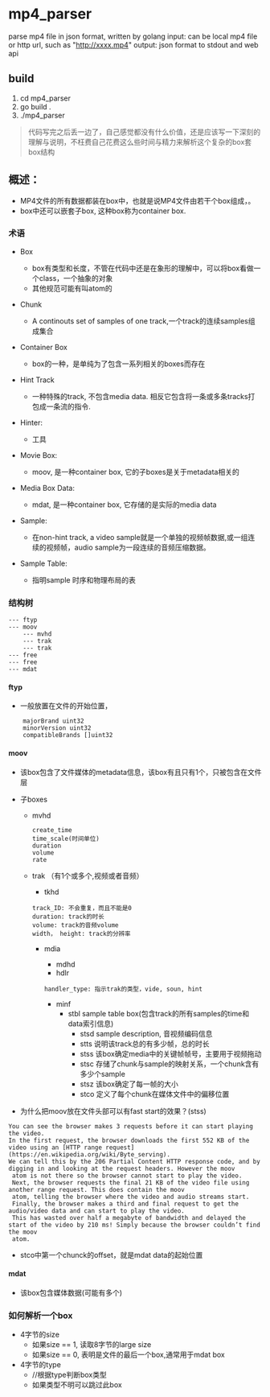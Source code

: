 # mp4_parser
parse mp4 file in json format, written by golang
input: can be local mp4 file or http url, such as "http://xxxx.mp4"
output: json format to stdout and web api


## build

1. cd mp4_parser
1. go build .
1. ./mp4_parser

> 代码写完之后丢一边了，自己感觉都没有什么价值，还是应该写一下深刻的理解与说明，不枉费自己花费这么些时间与精力来解析这个复杂的box套box结构
    
## 概述：

* MP4文件的所有数据都装在box中，也就是说MP4文件由若干个box组成，。
* box中还可以嵌套子box, 这种box称为container box.

### 术语

* Box
    * box有类型和长度，不管在代码中还是在象形的理解中，可以将box看做一个class，一个抽象的对象
    * 其他规范可能有叫atom的

* Chunk
    * A continouts set of samples of one track,一个track的连续samples组成集合
    
* Container Box
    * box的一种，是单纯为了包含一系列相关的boxes而存在
    
* Hint Track
    * 一种特殊的track, 不包含media data. 相反它包含将一条或多条tracks打包成一条流的指令.

* Hinter:
    * 工具

* Movie Box:
    * moov, 是一种container box, 它的子boxes是关于metadata相关的
    
* Media Box Data:
    * mdat, 是一种container box, 它存储的是实际的media data
    
* Sample:
    * 在non-hint track, a video sample就是一个单独的视频帧数据,或一组连续的视频帧，audio sample为一段连续的音频压缩数据。
    
* Sample Table:
    * 指明sample 时序和物理布局的表
    

### 结构树

```
--- ftyp
--- moov
    --- mvhd
    --- trak
    --- trak
--- free
--- free    
--- mdat

```    
         
#### ftyp

* 一般放置在文件的开始位置，
```
    majorBrand uint32
    minorVersion uint32
    compatibleBrands []uint32
```                              

#### moov

* 该box包含了文件媒体的metadata信息，该box有且只有1个，只被包含在文件层
* 子boxes

    * mvhd
        ```
        create_time
        time_scale(时间单位)
        duration
        volume
        rate
        ```
        
    * trak （有1个或多个,视频或者音频）
        * tkhd
        ```
        track_ID: 不会重复，而且不能是0
        duration: track的时长
        volume: track的音频volume
        width， height: track的分辨率
        ```
        
        * mdia
            * mdhd
            * hdlr
            
            ```
            handler_type: 指示trak的类型，vide, soun, hint 

            ```
            * minf
                * stbl sample table box(包含track的所有samples的time和data索引信息)
                    * stsd sample description, 音视频编码信息
                    * stts 说明该track总的有多少帧，总的时长
                    * stss 该box确定media中的关键帧帧号，主要用于视频拖动
                    * stsc 存储了chunk与sample的映射关系，一个chunk含有多少个sample
                    * stsz 该box确定了每一帧的大小
                    * stco 定义了每个chunk在媒体文件中的偏移位置
* 为什么把moov放在文件头部可以有fast start的效果？(stss)

```
You can see the browser makes 3 requests before it can start playing the video. 
In the first request, the browser downloads the first 552 KB of the video using an [HTTP range request](https://en.wikipedia.org/wiki/Byte_serving). 
We can tell this by the 206 Partial Content HTTP response code, and by digging in and looking at the request headers. However the moov
 atom is not there so the browser cannot start to play the video. 
 Next, the browser requests the final 21 KB of the video file using another range request. This does contain the moov
 atom, telling the browser where the video and audio streams start. 
 Finally, the browser makes a third and final request to get the audio/video data and can start to play the video. 
 This has wasted over half a megabyte of bandwidth and delayed the start of the video by 210 ms! Simply because the browser couldn’t find the moov
 atom.
```
* stco中第一个chunck的offset，就是mdat data的起始位置

#### mdat

* 该box包含媒体数据(可能有多个)

### 如何解析一个box

* 4字节的size 
    * 如果size == 1, 读取8字节的large size
    * 如果size == 0, 表明是文件的最后一个box,通常用于mdat box
* 4字节的type 
    * //根据type判断box类型
    * 如果类型不明可以跳过此box
